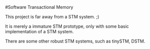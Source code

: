 #Software Transactional Memory

This project is far away from a STM system. ;)

It is merely a immature STM prototype, only with
some basic implementation of a STM system.

There are some other robust STM systems, such as tinySTM, DSTM.
